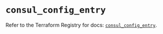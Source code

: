 # `consul_config_entry`

Refer to the Terraform Registry for docs: [`consul_config_entry`](https://registry.terraform.io/providers/hashicorp/consul/2.22.0/docs/resources/config_entry).
